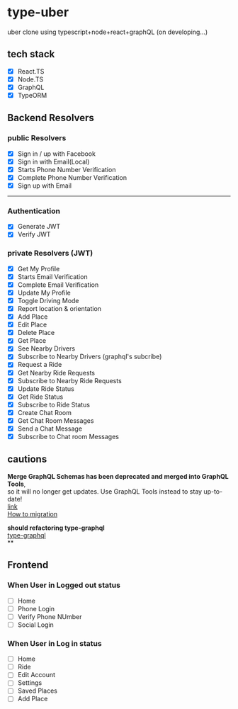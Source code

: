 # type-uber

uber clone using typescript+node+react+graphQL
(on developing...)

## tech stack  

- [x] React.TS
- [x] Node.TS  
- [x] GraphQL  
- [x] TypeORM

## Backend Resolvers  

### public Resolvers

- [x] Sign in / up with Facebook  
- [x] Sign in with Email(Local)
- [x] Starts Phone Number Verification  
- [x] Complete Phone Number Verification  
- [x] Sign up with Email  

---

### Authentication  

- [x] Generate JWT  
- [x] Verify JWT  

### private Resolvers (JWT)

- [x] Get My Profile
- [x] Starts Email Verification  
- [x] Complete Email Verification  
- [x] Update My Profile
- [x] Toggle Driving Mode
- [x] Report location & orientation
- [x] Add Place
- [x] Edit Place
- [x] Delete Place
- [x] Get Place
- [x] See Nearby Drivers
- [x] Subscribe to Nearby Drivers (graphql's subcribe)
- [x] Request a Ride
- [x] Get Nearby Ride Requests
- [x] Subscribe to Nearby Ride Requests
- [x] Update Ride Status
- [x] Get Ride Status
- [x] Subscribe to Ride Status
- [x] Create Chat Room
- [x] Get Chat Room Messages
- [x] Send a Chat Message
- [x] Subscribe to Chat room Messages

## cautions

**Merge GraphQL Schemas has been deprecated and merged into GraphQL Tools**,  
so it will no longer get updates. Use GraphQL Tools instead to stay up-to-date!  
[link](https://github.com/Urigo/merge-graphql-schemas)  
[How to migration](https://www.graphql-tools.com/docs/migration-from-merge-graphql-schemas/)  


**should refactoring type-graphql**  
[type-graphql](https://github.com/MichalLytek/type-graphql)  
**

## Frontend  

### When User in Logged out status

- [ ] Home
- [ ] Phone Login
- [ ] Verify Phone NUmber
- [ ] Social Login

### When User in Log in status

- [ ] Home
- [ ] Ride
- [ ] Edit Account
- [ ] Settings
- [ ] Saved Places
- [ ] Add Place